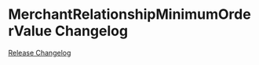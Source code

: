 # MerchantRelationshipMinimumOrderValue Changelog

[Release Changelog](https://github.com/spryker/minimum-order-value/releases)
